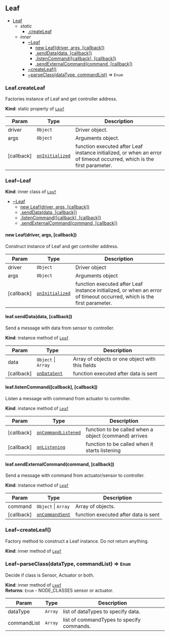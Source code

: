 <a name="module_Leaf"></a>

## Leaf

* [Leaf](#module_Leaf)
    * _static_
        * [.createLeaf](#module_Leaf.createLeaf)
    * _inner_
        * [~Leaf](#module_Leaf..Leaf)
            * [new Leaf(driver, args, [callback])](#new_module_Leaf..Leaf_new)
            * [.sendData(data, [callback])](#module_Leaf..Leaf+sendData)
            * [.listenCommand([callback], [callback])](#module_Leaf..Leaf+listenCommand)
            * [.sendExternalCommand(command, [callback])](#module_Leaf..Leaf+sendExternalCommand)
        * [~createLeaf()](#module_Leaf..createLeaf)
        * [~parseClass(dataType, commandList)](#module_Leaf..parseClass) ⇒ <code>Enum</code>

<a name="module_Leaf.createLeaf"></a>

### Leaf.createLeaf
Factories instance of Leaf and get controller address.

**Kind**: static property of <code>[Leaf](#module_Leaf)</code>  

| Param | Type | Description |
| --- | --- | --- |
| driver | <code>Object</code> | Driver object. |
| args | <code>Object</code> | Arguments object. |
| [callback] | <code>[onInitialized](#Leaf..onInitialized)</code> | function executed after Leaf instance initialized, or when an error of timeout occurred, which is the first parameter. |

<a name="module_Leaf..Leaf"></a>

### Leaf~Leaf
**Kind**: inner class of <code>[Leaf](#module_Leaf)</code>  

* [~Leaf](#module_Leaf..Leaf)
    * [new Leaf(driver, args, [callback])](#new_module_Leaf..Leaf_new)
    * [.sendData(data, [callback])](#module_Leaf..Leaf+sendData)
    * [.listenCommand([callback], [callback])](#module_Leaf..Leaf+listenCommand)
    * [.sendExternalCommand(command, [callback])](#module_Leaf..Leaf+sendExternalCommand)

<a name="new_module_Leaf..Leaf_new"></a>

#### new Leaf(driver, args, [callback])
Construct instance of Leaf and get controller address.


| Param | Type | Description |
| --- | --- | --- |
| driver | <code>Object</code> | Driver object |
| args | <code>Object</code> | Arguments object |
| [callback] | <code>[onInitialized](#Leaf..onInitialized)</code> | function executed after Leaf instance initialized, or when an error of timeout occurred, which is the first parameter. |

<a name="module_Leaf..Leaf+sendData"></a>

#### leaf.sendData(data, [callback])
Send a message with data from sensor to controller.

**Kind**: instance method of <code>[Leaf](#module_Leaf..Leaf)</code>  

| Param | Type | Description |
| --- | --- | --- |
| data | <code>Object</code> &#124; <code>Array</code> | Array of objects or one object with this fields |
| [callback] | <code>[onDataSent](#Leaf..onDataSent)</code> | function executed after data is sent |

<a name="module_Leaf..Leaf+listenCommand"></a>

#### leaf.listenCommand([callback], [callback])
Listen a message with command from actuator to controller.

**Kind**: instance method of <code>[Leaf](#module_Leaf..Leaf)</code>  

| Param | Type | Description |
| --- | --- | --- |
| [callback] | <code>[onCommandListened](#Leaf..onCommandListened)</code> | function to be called when a object (command) arrives |
| [callback] | <code>[onListening](#Leaf..onListening)</code> | function to be called when it starts listening |

<a name="module_Leaf..Leaf+sendExternalCommand"></a>

#### leaf.sendExternalCommand(command, [callback])
Send a message with command from actuator/sensor to controller.

**Kind**: instance method of <code>[Leaf](#module_Leaf..Leaf)</code>  

| Param | Type | Description |
| --- | --- | --- |
| command | <code>Object</code> &#124; <code>Array</code> | Array of objects. |
| [callback] | <code>[onCommandSent](#Leaf..onCommandSent)</code> | function executed after data is sent |

<a name="module_Leaf..createLeaf"></a>

### Leaf~createLeaf()
Factory method to construct a Leaf instance. Do not return anything.

**Kind**: inner method of <code>[Leaf](#module_Leaf)</code>  
<a name="module_Leaf..parseClass"></a>

### Leaf~parseClass(dataType, commandList) ⇒ <code>Enum</code>
Decide if class is Sensor, Actuator or both.

**Kind**: inner method of <code>[Leaf](#module_Leaf)</code>  
**Returns**: <code>Enum</code> - NODE_CLASSES sensor or actuator.  

| Param | Type | Description |
| --- | --- | --- |
| dataType | <code>Array</code> | list of dataTypes to specify data. |
| commandList | <code>Array</code> | list of commandTypes to specify commands. |

